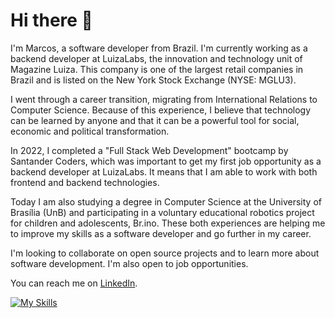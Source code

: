 <h1>Hi there 👋</h1> 

I'm Marcos, a software developer from Brazil. I'm currently working as a backend developer at LuizaLabs, the innovation and technology unit of Magazine Luiza. This company is one of the largest retail companies in Brazil and is listed on the New York Stock Exchange (NYSE: MGLU3).

I went through a career transition, migrating from International Relations to Computer Science. Because of this experience, I believe that technology can be learned by anyone and that it can be a powerful tool for social, economic and political transformation.

In 2022, I completed a "Full Stack Web Development" bootcamp by Santander Coders, which was important to get my first job opportunity as a backend developer at LuizaLabs. It means that I am able to work with both frontend and backend technologies.

Today I am also studying a degree in Computer Science at the University of Brasília (UnB) and participating in a voluntary educational robotics project for children and adolescents, Br.ino. These both experiences are helping me to improve my skills as a software developer and go further in my career.

I'm looking to collaborate on open source projects and to learn more about software development. I'm also open to job opportunities.

You can reach me on [LinkedIn](https://www.linkedin.com/in/marcos-noriyuki-miyata/).

[![My Skills](https://skillicons.dev/icons?i=java,python,spring,flask,vue)](https://skillicons.dev)



